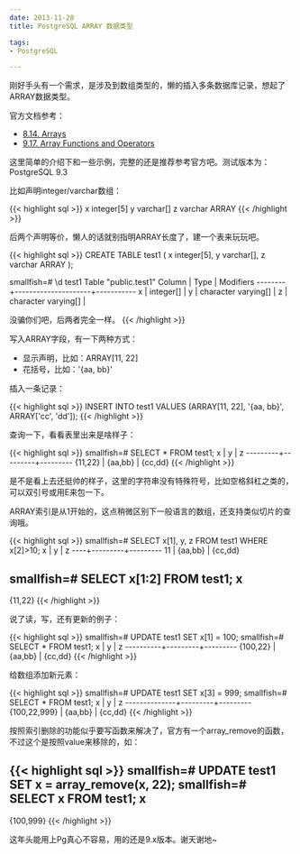 ```yaml
---
date: 2013-11-28
title: PostgreSQL ARRAY 数据类型

tags:
- PostgreSQL

---
```


刚好手头有一个需求，是涉及到数组类型的，懒的插入多条数据库记录，想起了ARRAY数据类型。

官方文档参考：

* [8.14. Arrays](http://www.postgresql.org/docs/9.3/static/arrays.html)
* [9.17. Array Functions and Operators](http://www.postgresql.org/docs/9.3/static/functions-array.html)

这里简单的介绍下和一些示例，完整的还是推荐参考官方吧。测试版本为：PostgreSQL 9.3

比如声明integer/varchar数组：

{{< highlight sql >}}
x integer[5]
y varchar[]
z varchar ARRAY
{{< /highlight >}}

后两个声明等价，懒人的话就别指明ARRAY长度了，建一个表来玩玩吧。

{{< highlight sql >}}
CREATE TABLE test1 (
  x integer[5],
  y varchar[],
  z varchar ARRAY
);

smallfish=# \d test1
       Table "public.test1"
 Column |        Type         | Modifiers
--------+---------------------+-----------
 x      | integer[]           |
 y      | character varying[] |
 z      | character varying[] |
 
没骗你们吧，后两者完全一样。
{{< /highlight >}}

写入ARRAY字段，有一下两种方式：

* 显示声明，比如：ARRAY[11, 22]
* 花括号，比如：'{aa, bb}'

插入一条记录：

{{< highlight sql >}}
INSERT INTO test1 VALUES (ARRAY[11, 22], '{aa, bb}', ARRAY['cc', 'dd']);
{{< /highlight >}}

查询一下，看看表里出来是啥样子：

{{< highlight sql >}}
smallfish=# SELECT * FROM test1;
    x    |    y    |    z
---------+---------+---------
 {11,22} | {aa,bb} | {cc,dd}
{{< /highlight >}}

是不是看上去还挺帅的样子，这里的字符串没有特殊符号，比如空格斜杠之类的，可以双引号或用E来包一下。

ARRAY索引是从1开始的，这点稍微区别下一般语言的数组，还支持类似切片的查询哦。

{{< highlight sql >}}
smallfish=# SELECT x[1], y, z FROM test1 WHERE x[2]>10;
 x  |    y    |    z
----+---------+---------
 11 | {aa,bb} | {cc,dd}
 
smallfish=# SELECT x[1:2] FROM test1;
    x
---------
 {11,22}
{{< /highlight >}}

说了读，写，还有更新的例子：

{{< highlight sql >}}
smallfish=# UPDATE test1 SET x[1] = 100;
smallfish=# SELECT * FROM test1;
    x     |    y    |    z
----------+---------+---------
 {100,22} | {aa,bb} | {cc,dd}
{{< /highlight >}}

给数组添加新元素：

{{< highlight sql >}}
smallfish=# UPDATE test1 SET x[3] = 999;
smallfish=# SELECT * FROM test1;
      x       |    y    |    z
--------------+---------+---------
 {100,22,999} | {aa,bb} | {cc,dd}
{{< /highlight >}}

按照索引删除的功能似乎要写函数来解决了，官方有一个array_remove的函数，不过这个是按照value来移除的，如：

{{< highlight sql >}}
smallfish=# UPDATE test1 SET x = array_remove(x, 22);
smallfish=# SELECT x FROM test1;
     x
-----------
 {100,999}
{{< /highlight >}}

这年头能用上Pg真心不容易，用的还是9.x版本。谢天谢地~





